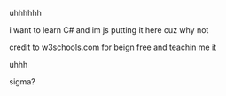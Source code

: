 uhhhhhh

i want to learn C#
and im js putting it here
cuz why not

credit to w3schools.com for beign free and teachin me it


uhhh


sigma?
